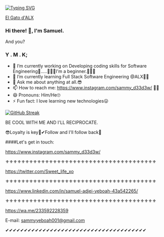 [![Typing SVG](https://readme-typing-svg.demolab.com?font=Cascadia+code&weight=500&size=27&pause=1000&color=931FA3&background=27000000&center=true&vCenter=true&width=435&lines=Hello+this+is+Samuel;Welcome+to+my+GitHub+page;Follow+for+a+follow+back+%F0%9F%98%89;and+let's+get+in+touch)](https://git.io/typing-svg)

[El Gato d'ALX](https://user-images.githubusercontent.com/124172439/227714616-16aad57c-dee0-4d13-a1d5-0a1478ebff4d.png)
### Hi there! 👋, I'm Samuel.
 And you?


### Y . M . K;

- 🔭 I’m currently working on Developing coding skills for Software Engineering👴.....👶👶👶I'm a beginner.🤸‍♂️🤘
- 🌱 I’m currently learning Full Stack Software Engineering @ALX👨‍🎓
- 💬 Ask me about anything at all.😎
- 📫 How to reach me: https://www.instagram.com/sammy_d33d3w/ 👨‍🦳
- 😄 Pronouns: Him/He🙄
- ⚡ Fun fact: I love learning new technologies😛

[![GitHub Streak](https://streak-stats.demolab.com/?user=SammyYeboah)](https://git.io/streak-stats)


BE COOL WITH ME AND I'LL RECIPROCATE.

😎Loyalty is key🔑✔Follow and I'll follow back🤝

####Let's get in touch: 

https://www.instagram.com/sammy_d33d3w/

⚜⚜⚜⚜⚜⚜⚜⚜⚜⚜⚜⚜⚜⚜⚜⚜⚜⚜⚜⚜⚜⚜⚜⚜⚜⚜⚜⚜⚜⚜⚜⚜⚜⚜⚜⚜⚜⚜

https://twitter.com/Sweet_life_xo

⚜⚜⚜⚜⚜⚜⚜⚜⚜⚜⚜⚜⚜⚜⚜⚜⚜⚜⚜⚜⚜⚜⚜⚜⚜⚜⚜⚜⚜⚜⚜⚜⚜⚜⚜⚜⚜⚜

https://www.linkedin.com/in/samuel-adjei-yeboah-43a542265/

⚜⚜⚜⚜⚜⚜⚜⚜⚜⚜⚜⚜⚜⚜⚜⚜⚜⚜⚜⚜⚜⚜⚜⚜⚜⚜⚜⚜⚜⚜⚜⚜⚜⚜⚜⚜⚜⚜

https://wa.me/233592228359

E-mail: sammyyeboah001@gmail.com

✔✔✔✔✔✔✔✔✔✔✔✔✔✔✔✔✔✔✔✔✔✔✔✔✔✔✔✔✔✔✔✔✔✔✔✔✔✔
